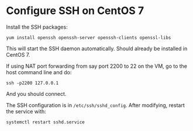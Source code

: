 # Configure SSH on CentOS 7

Install the SSH packages:

```
yum install openssh openssh-server openssh-clients openssl-libs
```

This will start the SSH daemon automatically.  Should already be installed in CentOS 7.

If using NAT port forwarding from say port 2200 to 22 on the VM, go to the host command line and do:

```
ssh -p2200 127.0.0.1
```

And you should connect.

The SSH configuration is in `/etc/ssh/sshd_config`.  After modifying, restart the service with:

```
systemctl restart sshd.service
```
